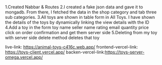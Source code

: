 <!-- 5 Bullets point -->

1.Created Nabbar & Routes
2.I created a fake json data and gave it to mongadb. From there, I fetched the data in the shop category and tab three sub categories.
3.All toys are shown in table form in All Toys. I have shown the details of the toys by dynamically linking the view details with the ID
4.Add a toy in the form toy name seller name rating email quantity price click on order confirmation and get them server side
5.Deleting from my toy with server side delete method deletes that toy

live-link: https://animal-toys-c416c.web.app/
frontend-vercel-link: https://toys-client.vercel.app/
backen-vercel-link:https://toys-server-omega.vercel.app/
